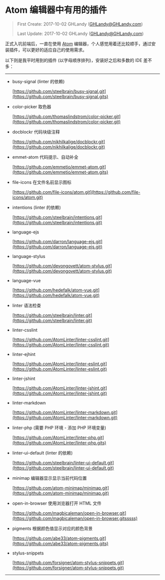 # Atom 编辑器中有用的插件

> First Create: 2017-10-02 GHLandy (GHLandy@GHLandy.com)
>
> Last Update: 2017-10-02 GHLandy (GHLandy@GHLandy.com)

正式入坑前端后，一直在使用 [Atom](https://atom.io) 编辑器，个人感觉用着还比较顺手，通过安装插件，可以更好的适应自己的使用需求。

以下则是我平时用到的插件 (以字母顺序排列)，安装好之后和多数的 IDE 差不多：

---

-   busy-signal (linter 的依赖)

    [https://github.com/steelbrain/busy-signal.git](https://github.com/steelbrain/busy-signal.gits)

-   color-picker 取色器

    [https://github.com/thomaslindstrom/color-picker.git](https://github.com/thomaslindstrom/color-picker.git)

-   docblockr 代码块级注释

    [https://github.com/nikhilkalige/docblockr.git](https://github.com/nikhilkalige/docblockr.git)

-   emmet-atom 代码提示、自动补全

    [https://github.com/emmetio/emmet-atom.git](https://github.com/emmetio/emmet-atom.gits)

-   file-icons 在文件名前显示图标

    [https://github.com/file-icons/atom.git](https://github.com/file-icons/atom.git)

-   intentions (linter 的依赖)

    [https://github.com/steelbrain/intentions.git](https://github.com/steelbrain/intentions.git)

-   language-ejs

    [https://github.com/darron/language-ejs.git](https://github.com/darron/language-ejs.git)

-   language-stylus

    [https://github.com/devongovett/atom-stylus.git](https://github.com/devongovett/atom-stylus.git)

-   language-vue

    [https://github.com/hedefalk/atom-vue.git](https://github.com/hedefalk/atom-vue.git)

-   linter 语法检查

    [https://github.com/steelbrain/linter.git](https://github.com/steelbrain/linter.git)

-   linter-csslint

    [https://github.com/AtomLinter/linter-csslint.git](https://github.com/AtomLinter/linter-csslint.git)

-   linter-ejhint

    [https://github.com/AtomLinter/linter-eslint.git](https://github.com/AtomLinter/linter-eslint.git)

-   linter-jshint

    [https://github.com/AtomLinter/linter-jshint.git](https://github.com/AtomLinter/linter-jshint.git)

-   linter-markdown

    [https://github.com/AtomLinter/linter-markdown.git](https://github.com/AtomLinter/linter-markdown.git)

-   linter-php (需要 PHP 环境 - 添加 PHP 环境变量)

    [https://github.com/AtomLinter/linter-php.git](https://github.com/AtomLinter/linter-php.gits)

-   linter-ui-default (linter 的依赖)

    [https://github.com/steelbrain/linter-ui-default.git](https://github.com/steelbrain/linter-ui-default.git)

-   minimap 编辑器显示显示当前代码位置

    [https://github.com/atom-minimap/minimap.git](https://github.com/atom-minimap/minimap.git)

-   open-in-browser 使用浏览器打开 HTML 文件

    [https://github.com/magbicaleman/open-in-browser.git](https://github.com/magbicaleman/open-in-browser.gitsssss)

-   pigments 根据颜色值显示对应的颜色背景

    [https://github.com/abe33/atom-pigments.git](https://github.com/abe33/atom-pigments.gits)

-   stylus-snippets

    [https://github.com/forsigner/atom-stylus-snippets.git](https://github.com/forsigner/atom-stylus-snippets.git)



---
